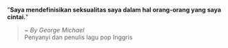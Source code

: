 "**Saya mendefinisikan seksualitas saya dalam hal orang-orang yang saya cintai.**"

> ~ _By George Michael_  
Penyanyi dan penulis lagu pop Inggris
